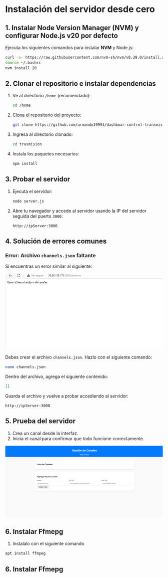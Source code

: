 # Instalación del servidor desde cero

## 1. Instalar Node Version Manager (NVM) y configurar Node.js v20 por defecto

Ejecuta los siguientes comandos para instalar **NVM** y Node.js:

```bash
curl -o- https://raw.githubusercontent.com/nvm-sh/nvm/v0.39.0/install.sh | bash
source ~/.bashrc
nvm install 20
```

## 2. Clonar el repositorio e instalar dependencias

1. Ve al directorio `/home` (recomendado):
   ```bash
   cd /home
   ```

2. Clona el repositorio del proyecto:
   ```bash
   git clone https://github.com/armando19993/dashboar-control-transmision.git trasmision
   ```

3. Ingresa al directorio clonado:
   ```bash
   cd trasmision
   ```

4. Instala los paquetes necesarios:
   ```bash
   npm install
   ```

## 3. Probar el servidor

1. Ejecuta el servidor:
   ```bash
   node server.js
   ```

2. Abre tu navegador y accede al servidor usando la IP del servidor seguida del puerto `3000`:
   ```
   http://ipServer:3000
   ```

## 4. Solución de errores comunes

### Error: Archivo `channels.json` faltante
Si encuentras un error similar al siguiente:

![Error posible](image.png)

Debes crear el archivo `channels.json`. Hazlo con el siguiente comando:

```bash
nano channels.json
```

Dentro del archivo, agrega el siguiente contenido:

```json
[]
```

Guarda el archivo y vuelve a probar accediendo al servidor:

```http
http://ipServer:3000
```

## 5. Prueba del servidor

1. Crea un canal desde la interfaz.
2. Inicia el canal para confirmar que todo funcione correctamente.

![Servidor Funcionando](image-1.png)

## 6. Instalar Ffmepg
1. Instalalo con el siguiente comando
```bash
apt install ffmpeg
```


## 6. Instalar Ffmepg